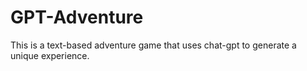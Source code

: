 # GPT-Adventure
This is a text-based adventure game that uses chat-gpt to generate a unique experience.
